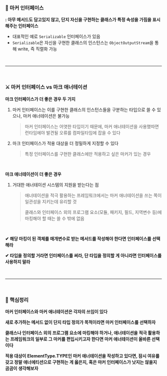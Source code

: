 ### 🔎 마커 인터페이스

**: 아무 메서드도 담고있지 않고, 단지 자신을 구현하는 클래스가 특정 속성을 가짐을 표시해주는 인터페이스**
- 대표적인 예로 `Serializable` 인터페이스가 있음
- `Serializable`은 자신을 구현한 클래스의 인스턴스는 `ObjectOutputStream`을 통해  write, 즉 직렬화 가능

<br>

---

<br>

### ⚔ 마커 인터페이스 vs 마크 애너테이션

**마크 인터페이스가 더 좋은 경우 두 가지**

1. 마커 인터페이스는 이를 구현한 클래스의 인스턴스들을 구분하는 타입으로 쓸 수 있으나, 마커 애너테이션은 불가능

   > 마커 인터페이스는 어엿한 타입이기 때문에, 마커 애너테이션을 사용했따면 런타임에야 발견될 오류를 컴파일타임에 잡을 수 있다       

2. 마크 인터페이스가 적용 대상을 더 정밀하게 지정할 수 있다

   >특정 인터페이스를 구현한 클래스에만 적용하고 싶은 마커가 있는 경우

<br>

**마크 애너테이션이 더 좋은 경우**

1. 거대한 애너테이션 시스템의 지원을 받는다는 점

   > 애너테이션을 적극 활용하는 프레임워크에서는 마커 애너테이션을 쓰는 쪽이 일관성을 지키는데 유리할 것
   >
   > 클래스와 인터페이스 외의 프로그램 요소(모듈, 패키지, 필드, 지역변수 등)에 마킹해야 할 때는 쓸 수 밖에 없음

<br>

**✔ 해당 마킹이 된 객체를 매개변수로 받는 메서드를 작성해야 한다면 인터페이스를 선택해라**

**✔ 타입을 정의할 거라면 인터페이스를 써라, 단 타입을 정의할 게 아니라면 인터페이스를 사용하지 말라**

<br>

---

<br>

### 📌 핵심정리

**마커 인터페이스와 마커 애너테이션은 각자의 쓰임이 있다**

**새로 추가하는 메서드 없이 단지 타입 정의가 목적이라면 마커 인터페이스를 선택하자**

**클래스나 인터페이스 외의 프로그램 요소에 마킹해야 하거나, 애너테이션을 적극 활용하는 프레임워크의 일부로 그 마커를 편입시키고자 한다면 마커 애너테이션이 올바른 선택이다**

**적용 대상이 ElementType.TYPE인 마커 애너테이션을 작성하고 있다면, 잠시 여유를 갖고 정말 애너에티션으로 구현하는 게 옳은지, 혹은 마커 인터페이스가 낫지는 않을지 곰곰이 생각해보자**

<br>

